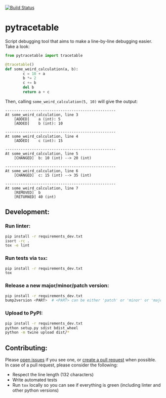 [![Build Status](https://travis-ci.com/filwaitman/pytracetable.svg?branch=master)](https://travis-ci.com/filwaitman/pytracetable)

# pytracetable

Script debugging tool that aims to make a line-by-line debugging easier. Take a look:

```python
from pytracetable import tracetable

@tracetable()
def some_weird_calculation(a, b):
        c = 10 + a
        b *= 2
        c += b
        del b
        return a + c
```

Then, calling `some_weird_calculation(5, 10)` will give the output:

```
--------------------------------------------------
At some_weird_calculation, line 3
    [ADDED]    a (int): 5
    [ADDED]    b (int): 10

--------------------------------------------------
At some_weird_calculation, line 4
    [ADDED]    c (int): 15

--------------------------------------------------
At some_weird_calculation, line 5
    [CHANGED]  b: 10 (int) --> 20 (int)

--------------------------------------------------
At some_weird_calculation, line 6
    [CHANGED]  c: 15 (int) --> 35 (int)

--------------------------------------------------
At some_weird_calculation, line 7
    [REMOVED]  b
    [RETURNED] 40 (int)
```


## Development:

### Run linter:
```bash
pip install -r requirements_dev.txt
isort -rc .
tox -e lint
```

### Run tests via `tox`:
```bash
pip install -r requirements_dev.txt
tox
```

### Release a new major/minor/patch version:
```bash
pip install -r requirements_dev.txt
bump2version <PART>  # <PART> can be either 'patch' or 'minor' or 'major'
```

### Upload to PyPI:
```bash
pip install -r requirements_dev.txt
python setup.py sdist bdist_wheel
python -m twine upload dist/*
```

## Contributing:

Please [open issues](https://github.com/filwaitman/pytracetable/issues) if you see one, or [create a pull request](https://github.com/filwaitman/pytracetable/pulls) when possible.
In case of a pull request, please consider the following:
- Respect the line length (132 characters)
- Write automated tests
- Run `tox` locally so you can see if everything is green (including linter and other python versions)
